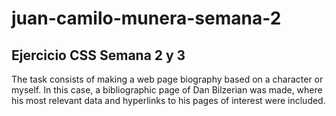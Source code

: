 # juan-camilo-munera-semana-2

## Ejercicio CSS Semana 2 y 3

The task consists of making a web page biography based on a character or myself. In this case, a bibliographic page of Dan Bilzerian was made, where his most relevant data and hyperlinks to his pages of interest were included.
